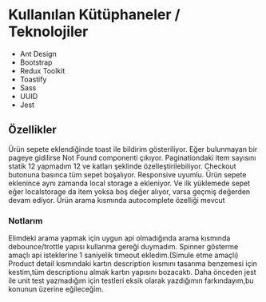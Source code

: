 # Kullanılan Kütüphaneler / Teknolojiler

- Ant Design
- Bootstrap
- Redux Toolkit
- Toastify
- Sass
- UUID
- Jest

## Özellikler

Ürün sepete eklendiğinde toast ile bildirim gösteriliyor.
Eğer bulunmayan bir pageye gidilirse Not Found componenti çıkıyor.
Paginationdaki item sayısını statik 12 yapmadım 12 ve katları şeklinde özelleştirilebiliyor.
Checkout butonuna basınca tüm sepet boşalıyor.
Responsive uyumlu.
Ürün sepete eklenince aynı zamanda local storage a ekleniyor.
Ve ilk yüklemede sepet eğer localstorage da item yoksa boş değer alıyor,
varsa geçmiş değerden devam ediyor.
Ürün arama kısmında autocomplete özelliği mevcut

### Notlarım

Elimdeki arama yapmak için uygun api olmadığında arama kısmında debounce/trottle yapısı kullanma gereği duymadım.
Spinner gösterme amaçlı api isteklerine 1 saniyelik timeout ekledim.(Simule etme amaçlı)
Product detail kısmındaki kartın description kısmını tasarıma benzemesi için kestim,tüm descriptionu almak kartın yapısını bozacaktı.
Daha önceden jest ile unit test yazmadığım için testleri eksik olarak yazdığımın farkındayım,bu konunun üzerine eğileceğim.




